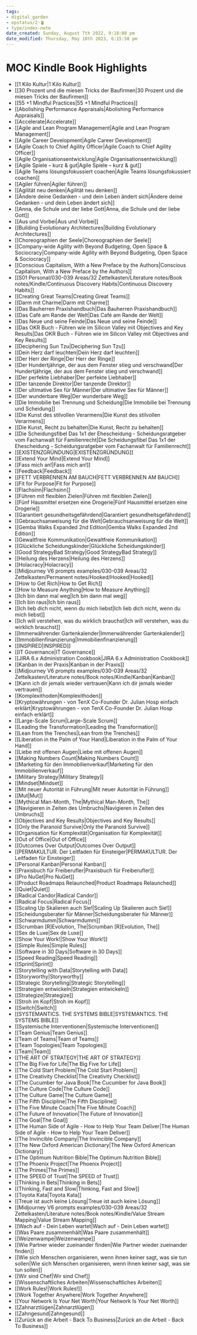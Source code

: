 ```yaml
---
tags: 
- digital_garden
- epstatus/2-🪴
- type/index-note
date_created: Sunday, August 7th 2022, 9:18:08 pm
date_modified: Thursday, May 18th 2023, 6:15:58 pm
---
```

# MOC Kindle Book Highlights

 - [[1 Kilo Kultur|1 Kilo Kultur]]
 - [[30 Prozent und die miesen Tricks der Baufirmen|30 Prozent und die miesen Tricks der Baufirmen]]
 - [[55 +1 Mindful Practices|55 +1 Mindful Practices]]
 - [[Abolishing Performance Appraisals|Abolishing Performance Appraisals]]
 - [[Accelerate|Accelerate]]
 - [[Agile and Lean Program Management|Agile and Lean Program Management]]
 - [[Agile Career Development|Agile Career Development]]
 - [[Agile Coach to Chief Agility Officer|Agile Coach to Chief Agility Officer]]
 - [[Agile Organisationsentwicklung|Agile Organisationsentwicklung]]
 - [[Agile Spiele – kurz & gut|Agile Spiele – kurz & gut]]
 - [[Agile Teams lösungsfokussiert coachen|Agile Teams lösungsfokussiert coachen]]
 - [[Agiler führen|Agiler führen]]
 - [[Agilität neu denken|Agilität neu denken]]
 - [[Ändere deine Gedanken - und dein Leben ändert sich|Ändere deine Gedanken - und dein Leben ändert sich]]
 - [[Anna, die Schule und der liebe Gott|Anna, die Schule und der liebe Gott]]
 - [[Aus und Vorbei|Aus und Vorbei]]
 - [[Building Evolutionary Architectures|Building Evolutionary Architectures]]
 - [[Choreographien der Seele|Choreographien der Seele]]
 - [[Company-wide Agility with Beyond Budgeting, Open Space & Sociocracy|Company-wide Agility with Beyond Budgeting, Open Space & Sociocracy]]
 - [[Conscious Capitalism, With a New Preface by the Authors|Conscious Capitalism, With a New Preface by the Authors]]
 - [[S01 Personal/030-039 Areas/32 Zettelkasten/Literature notes/Book notes/Kindle/Continuous Discovery Habits|Continuous Discovery Habits]]
 - [[Creating Great Teams|Creating Great Teams]]
 - [[Darm mit Charme|Darm mit Charme]]
 - [[Das Bauherren Praxishandbuch|Das Bauherren Praxishandbuch]]
 - [[Das Café am Rande der Welt|Das Café am Rande der Welt]]
 - [[Das Neue und seine Feinde|Das Neue und seine Feinde]]
 - [[Das OKR Buch - Führen wie im Silicon Valley mit Objectives and Key Results|Das OKR Buch - Führen wie im Silicon Valley mit Objectives and Key Results]]
 - [[Deciphering Sun Tzu|Deciphering Sun Tzu]]
 - [[Dein Herz darf leuchten|Dein Herz darf leuchten]]
 - [[Der Herr der Ringe|Der Herr der Ringe]]
 - [[Der Hundertjährige, der aus dem Fenster stieg und verschwand|Der Hundertjährige, der aus dem Fenster stieg und verschwand]]
 - [[Der perfekte Liebhaber|Der perfekte Liebhaber]]
 - [[Der tanzende Direktor|Der tanzende Direktor]]
 - [[Der ultimative Sex für Männer|Der ultimative Sex für Männer]]
 - [[Der wunderbare Weg|Der wunderbare Weg]]
 - [[Die Immobilie bei Trennung und Scheidung|Die Immobilie bei Trennung und Scheidung]]
 - [[Die Kunst des stilvollen Verarmens|Die Kunst des stilvollen Verarmens]]
 - [[Die Kunst, Recht zu behalten|Die Kunst, Recht zu behalten]]
 - [[Die Scheidungsfibel  Das 1x1 der Ehescheidung - Scheidungsratgeber vom Fachanwalt für Familienrecht|Die Scheidungsfibel  Das 1x1 der Ehescheidung - Scheidungsratgeber vom Fachanwalt für Familienrecht]]
 - [[EXISTENZGRÜNDUNG|EXISTENZGRÜNDUNG]]
 - [[Extend Your Mind|Extend Your Mind]]
 - [[Fass mich an!|Fass mich an!]]
 - [[Feedback|Feedback]]
 - [[FETT VERBRENNEN AM BAUCH|FETT VERBRENNEN AM BAUCH]]
 - [[Fit for Purpose|Fit for Purpose]]
 - [[Flachsinn|Flachsinn]]
 - [[Führen mit flexiblen Zielen|Führen mit flexiblen Zielen]]
 - [[Fünf Hausmittel ersetzen eine Drogerie|Fünf Hausmittel ersetzen eine Drogerie]]
 - [[Garantiert gesundheitsgefährdend|Garantiert gesundheitsgefährdend]]
 - [[Gebrauchsanweisung für die Welt|Gebrauchsanweisung für die Welt]]
 - [[Gemba Walks Expanded 2nd Edition|Gemba Walks Expanded 2nd Edition]]
 - [[Gewaltfreie Kommunikation|Gewaltfreie Kommunikation]]
 - [[Glückliche Scheidungskinder|Glückliche Scheidungskinder]]
 - [[Good StrategyBad Strategy|Good StrategyBad Strategy]]
 - [[Heilung des Herzens|Heilung des Herzens]]
 - [[Holacracy|Holacracy]]
 - [[Midjourney V6 prompts examples/030-039 Areas/32 Zettelkasten/Permanent notes/Hooked/Hooked|Hooked]]
 - [[How to Get Rich|How to Get Rich]]
 - [[How to Measure Anything|How to Measure Anything]]
 - [[Ich bin dann mal weg|Ich bin dann mal weg]]
 - [[Ich bin raus|Ich bin raus]]
 - [[Ich lieb dich nicht, wenn du mich liebst|Ich lieb dich nicht, wenn du mich liebst]]
 - [[Ich will verstehen, was du wirklich brauchst|Ich will verstehen, was du wirklich brauchst]]
 - [[Immerwährender Gartenkalender|Immerwährender Gartenkalender]]
 - [[Immobilienfinanzierung|Immobilienfinanzierung]]
 - [[INSPIRED|INSPIRED]]
 - [[IT Governance|IT Governance]]
 - [[JIRA 6.x Administration Cookbook|JIRA 6.x Administration Cookbook]]
 - [[Kanban in der Praxis|Kanban in der Praxis]]
 - [[Midjourney V6 prompts examples/030-039 Areas/32 Zettelkasten/Literature notes/Book notes/Kindle/Kanban|Kanban]]
 - [[Kann ich dir jemals wieder vertrauen|Kann ich dir jemals wieder vertrauen]]
 - [[Komplexithoden|Komplexithoden]]
 - [[Kryptowährungen - von TenX Co-Founder Dr. Julian Hosp einfach erklärt|Kryptowährungen - von TenX Co-Founder Dr. Julian Hosp einfach erklärt]]
 - [[Large-Scale Scrum|Large-Scale Scrum]]
 - [[Leading the Transformation|Leading the Transformation]]
 - [[Lean from the Trenches|Lean from the Trenches]]
 - [[Liberation in the Palm of Your Hand|Liberation in the Palm of Your Hand]]
 - [[Liebe mit offenen Augen|Liebe mit offenen Augen]]
 - [[Making Numbers Count|Making Numbers Count]]
 - [[Marketing für den Immobilienverkauf|Marketing für den Immobilienverkauf]]
 - [[Military Strategy|Military Strategy]]
 - [[Mindset|Mindset]]
 - [[Mit neuer Autorität in Führung|Mit neuer Autorität in Führung]]
 - [[Mut|Mut]]
 - [[Mythical Man-Month, The|Mythical Man-Month, The]]
 - [[Navigieren in Zeiten des Umbruchs|Navigieren in Zeiten des Umbruchs]]
 - [[Objectives and Key Results|Objectives and Key Results]]
 - [[Only the Paranoid Survive|Only the Paranoid Survive]]
 - [[Organisation für Komplexität|Organisation für Komplexität]]
 - [[Out of Office|Out of Office]]
 - [[Outcomes Over Output|Outcomes Over Output]]
 - [[PERMAKULTUR. Der Leitfaden für Einsteiger|PERMAKULTUR. Der Leitfaden für Einsteiger]]
 - [[Personal Kanban|Personal Kanban]]
 - [[Praxisbuch für Freiberufler|Praxisbuch für Freiberufler]]
 - [[Pro NuGet|Pro NuGet]]
 - [[Product Roadmaps Relaunched|Product Roadmaps Relaunched]]
 - [[Quiet|Quiet]]
 - [[Radical Candor|Radical Candor]]
 - [[Radical Focus|Radical Focus]]
 - [[Scaling Up Skalieren auch Sie!|Scaling Up Skalieren auch Sie!]]
 - [[Scheidungsberater für Männer|Scheidungsberater für Männer]]
 - [[Schwarmdumm|Schwarmdumm]]
 - [[Scrumban [R]Evolution, The|Scrumban [R]Evolution, The]]
 - [[Sex de Luxe|Sex de Luxe]]
 - [[Show Your Work!|Show Your Work!]]
 - [[Simple Rules|Simple Rules]]
 - [[Software in 30 Days|Software in 30 Days]]
 - [[Speed Reading|Speed Reading]]
 - [[Sprint|Sprint]]
 - [[Storytelling with Data|Storytelling with Data]]
 - [[Storyworthy|Storyworthy]]
 - [[Strategic Storytelling|Strategic Storytelling]]
 - [[Strategien entwickeln|Strategien entwickeln]]
 - [[Strategize|Strategize]]
 - [[Stroh im Kopf|Stroh im Kopf]]
 - [[Switch|Switch]]
 - [[SYSTEMANTICS. THE SYSTEMS BIBLE|SYSTEMANTICS. THE SYSTEMS BIBLE]]
 - [[Systemische Interventionen|Systemische Interventionen]]
 - [[Team Genius|Team Genius]]
 - [[Team of Teams|Team of Teams]]
 - [[Team Topologies|Team Topologies]]
 - [[Team|Team]]
 - [[THE ART OF STRATEGY|THE ART OF STRATEGY]]
 - [[The Big Five for Life|The Big Five for Life]]
 - [[The Cold Start Problem|The Cold Start Problem]]
 - [[The Creativity Checklist|The Creativity Checklist]]
 - [[The Cucumber for Java Book|The Cucumber for Java Book]]
 - [[The Culture Code|The Culture Code]]
 - [[The Culture Game|The Culture Game]]
 - [[The Fifth Discipline|The Fifth Discipline]]
 - [[The Five Minute Coach|The Five Minute Coach]]
 - [[The Future of Innovation|The Future of Innovation]]
 - [[The Goal|The Goal]]
 - [[The Human Side of Agile - How to Help Your Team Deliver|The Human Side of Agile - How to Help Your Team Deliver]]
 - [[The Invincible Company|The Invincible Company]]
 - [[The New Oxford American Dictionary|The New Oxford American Dictionary]]
 - [[The Optimum Nutrition Bible|The Optimum Nutrition Bible]]
 - [[The Phoenix Project|The Phoenix Project]]
 - [[The Primes|The Primes]]
 - [[The SPEED of Trust|The SPEED of Trust]]
 - [[Thinking in Bets|Thinking in Bets]]
 - [[Thinking, Fast and Slow|Thinking, Fast and Slow]]
 - [[Toyota Kata|Toyota Kata]]
 - [[Treue ist auch keine Lösung|Treue ist auch keine Lösung]]
 - [[Midjourney V6 prompts examples/030-039 Areas/32 Zettelkasten/Literature notes/Book notes/Kindle/Value Stream Mapping|Value Stream Mapping]]
 - [[Wach auf - Dein Leben wartet|Wach auf - Dein Leben wartet]]
 - [[Was Paare zusammenhält|Was Paare zusammenhält]]
 - [[Weizenwampe|Weizenwampe]]
 - [[Wie Partner wieder zueinander finden|Wie Partner wieder zueinander finden]]
 - [[Wie sich Menschen organisieren, wenn ihnen keiner sagt, was sie tun sollen|Wie sich Menschen organisieren, wenn ihnen keiner sagt, was sie tun sollen]]
 - [[Wir sind Chef|Wir sind Chef]]
 - [[Wissenschaftliches Arbeiten|Wissenschaftliches Arbeiten]]
 - [[Work Rules!|Work Rules!]]
 - [[Work Together Anywhere|Work Together Anywhere]]
 - [[Your Network Is Your Net Worth|Your Network Is Your Net Worth]]
 - [[Zahnarztlügen|Zahnarztlügen]]
 - [[Zahngesund|Zahngesund]]
 - [[Zurück an die Arbeit - Back To Business|Zurück an die Arbeit - Back To Business]]
